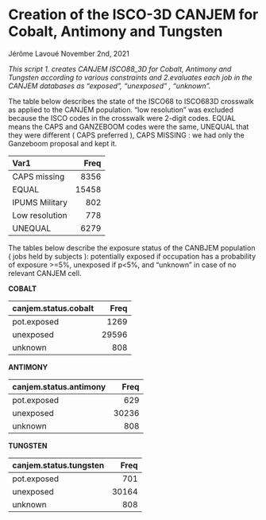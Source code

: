 Creation of the ISCO-3D CANJEM for Cobalt, Antimony and Tungsten
================
Jérôme Lavoué
November 2nd, 2021

*This script 1. creates CANJEM ISCO88_3D for Cobalt, Antimony and
Tungsten according to various constraints and 2.evaluates each job in
the CANJEM databases as “exposed”, “unexposed” , “unknown”.*

The table below describes the state of the ISCO68 to ISCO683D crosswalk
as applied to the CANJEM population. “low resolution” was excluded
because the ISCO codes in the crosswalk were 2-digit codes. EQUAL means
the CAPS and GANZEBOOM codes were the same, UNEQUAL that they were
different ( CAPS preferred ), CAPS MISSING : we had only the Ganzeboom
proposal and kept it.

| Var1           |  Freq |
|:---------------|------:|
| CAPS missing   |  8356 |
| EQUAL          | 15458 |
| IPUMS Military |   802 |
| Low resolution |   778 |
| UNEQUAL        |  6279 |

The tables below describe the exposure status of the CANBJEM population
( jobs held by subjects ): potentially exposed if occupation has a
probability of exposure \>=5%, unexposed if p\<5%, and “unknown” in case
of no relevant CANJEM cell.

**COBALT**

| canjem.status.cobalt |  Freq |
|:---------------------|------:|
| pot.exposed          |  1269 |
| unexposed            | 29596 |
| unknown              |   808 |

**ANTIMONY**

| canjem.status.antimony |  Freq |
|:-----------------------|------:|
| pot.exposed            |   629 |
| unexposed              | 30236 |
| unknown                |   808 |

**TUNGSTEN**

| canjem.status.tungsten |  Freq |
|:-----------------------|------:|
| pot.exposed            |   701 |
| unexposed              | 30164 |
| unknown                |   808 |
